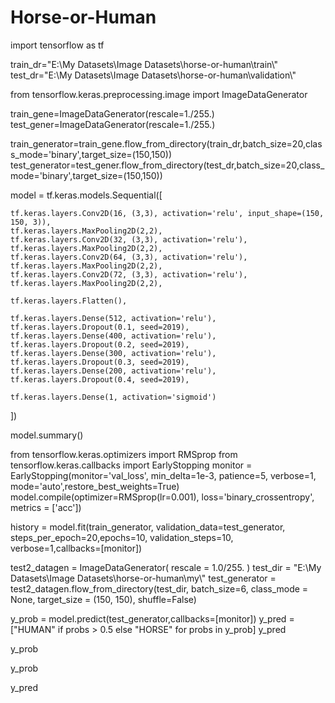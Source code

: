 # Horse-or-Human

import tensorflow as tf

train_dr="E:\\My Datasets\\Image Datasets\\horse-or-human\\train\\"
test_dr="E:\\My Datasets\\Image Datasets\\horse-or-human\\validation\\"

from tensorflow.keras.preprocessing.image import ImageDataGenerator

train_gene=ImageDataGenerator(rescale=1./255.)
test_gener=ImageDataGenerator(rescale=1./255.)

train_generator=train_gene.flow_from_directory(train_dr,batch_size=20,class_mode='binary',target_size=(150,150))
test_generator=test_gener.flow_from_directory(test_dr,batch_size=20,class_mode='binary',target_size=(150,150))

model = tf.keras.models.Sequential([
    
    tf.keras.layers.Conv2D(16, (3,3), activation='relu', input_shape=(150, 150, 3)),
    tf.keras.layers.MaxPooling2D(2,2),
    tf.keras.layers.Conv2D(32, (3,3), activation='relu'),
    tf.keras.layers.MaxPooling2D(2,2), 
    tf.keras.layers.Conv2D(64, (3,3), activation='relu'), 
    tf.keras.layers.MaxPooling2D(2,2),
    tf.keras.layers.Conv2D(72, (3,3), activation='relu'), 
    tf.keras.layers.MaxPooling2D(2,2),
    
    tf.keras.layers.Flatten(), 
    
    tf.keras.layers.Dense(512, activation='relu'), 
    tf.keras.layers.Dropout(0.1, seed=2019),
    tf.keras.layers.Dense(400, activation='relu'),
    tf.keras.layers.Dropout(0.2, seed=2019),
    tf.keras.layers.Dense(300, activation='relu'),
    tf.keras.layers.Dropout(0.3, seed=2019),
    tf.keras.layers.Dense(200, activation='relu'),
    tf.keras.layers.Dropout(0.4, seed=2019),
    
    tf.keras.layers.Dense(1, activation='sigmoid')  
])

model.summary()


from tensorflow.keras.optimizers import RMSprop
from tensorflow.keras.callbacks import EarlyStopping
monitor = EarlyStopping(monitor='val_loss', min_delta=1e-3, patience=5, 
                        verbose=1, mode='auto',restore_best_weights=True)
model.compile(optimizer=RMSprop(lr=0.001),
              loss='binary_crossentropy',
              metrics = ['acc'])


history = model.fit(train_generator,
                              validation_data=test_generator,
                              steps_per_epoch=20,epochs=10,
                              validation_steps=10,
                              verbose=1,callbacks=[monitor])


test2_datagen  = ImageDataGenerator( rescale = 1.0/255. )
test_dir = "E:\\My Datasets\\Image Datasets\\horse-or-human\\my\\"
test_generator =  test2_datagen.flow_from_directory(test_dir,
                                                    batch_size=6,
                                                    class_mode  = None,
                                                    target_size = (150, 150),
                                                    shuffle=False)

y_prob = model.predict(test_generator,callbacks=[monitor])
y_pred = ["HUMAN" if probs > 0.5 else "HORSE" for probs in y_prob]
y_pred


y_prob

y_prob

y_pred



